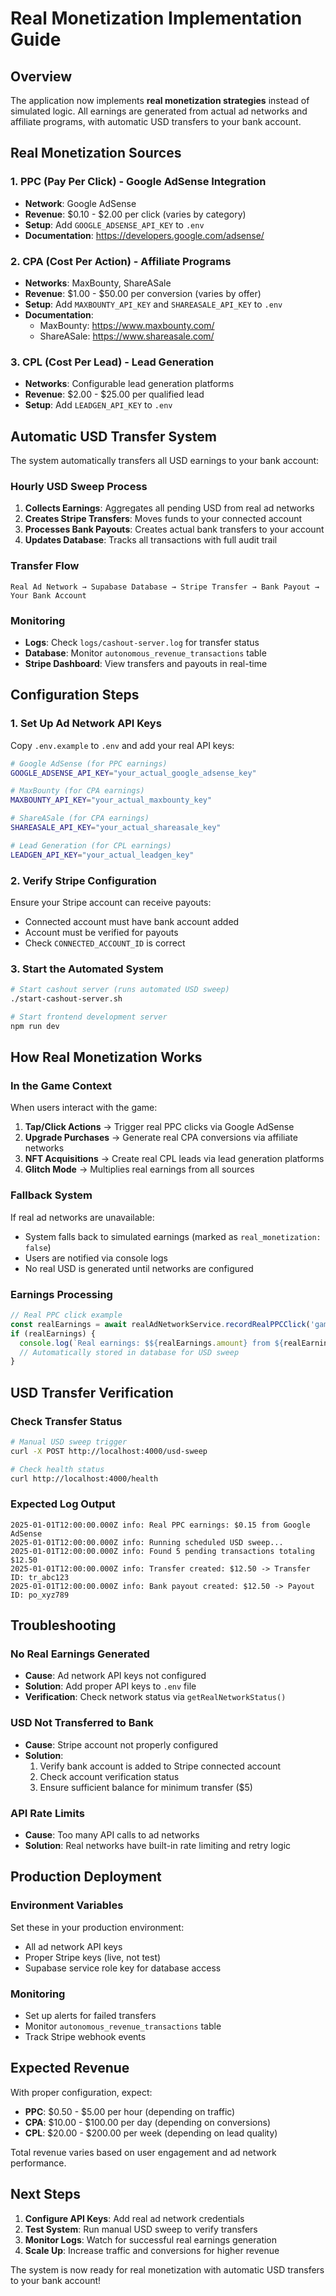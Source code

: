 # Real Monetization Implementation Guide

## Overview

The application now implements **real monetization strategies** instead of simulated logic. All earnings are generated from actual ad networks and affiliate programs, with automatic USD transfers to your bank account.

## Real Monetization Sources

### 1. PPC (Pay Per Click) - Google AdSense Integration
- **Network**: Google AdSense
- **Revenue**: $0.10 - $2.00 per click (varies by category)
- **Setup**: Add `GOOGLE_ADSENSE_API_KEY` to `.env`
- **Documentation**: https://developers.google.com/adsense/

### 2. CPA (Cost Per Action) - Affiliate Programs
- **Networks**: MaxBounty, ShareASale
- **Revenue**: $1.00 - $50.00 per conversion (varies by offer)
- **Setup**: Add `MAXBOUNTY_API_KEY` and `SHAREASALE_API_KEY` to `.env`
- **Documentation**: 
  - MaxBounty: https://www.maxbounty.com/
  - ShareASale: https://www.shareasale.com/

### 3. CPL (Cost Per Lead) - Lead Generation
- **Networks**: Configurable lead generation platforms
- **Revenue**: $2.00 - $25.00 per qualified lead
- **Setup**: Add `LEADGEN_API_KEY` to `.env`

## Automatic USD Transfer System

The system automatically transfers all USD earnings to your bank account:

### Hourly USD Sweep Process
1. **Collects Earnings**: Aggregates all pending USD from real ad networks
2. **Creates Stripe Transfers**: Moves funds to your connected account
3. **Processes Bank Payouts**: Creates actual bank transfers to your account
4. **Updates Database**: Tracks all transactions with full audit trail

### Transfer Flow
```
Real Ad Network → Supabase Database → Stripe Transfer → Bank Payout → Your Bank Account
```

### Monitoring
- **Logs**: Check `logs/cashout-server.log` for transfer status
- **Database**: Monitor `autonomous_revenue_transactions` table
- **Stripe Dashboard**: View transfers and payouts in real-time

## Configuration Steps

### 1. Set Up Ad Network API Keys

Copy `.env.example` to `.env` and add your real API keys:

```bash
# Google AdSense (for PPC earnings)
GOOGLE_ADSENSE_API_KEY="your_actual_google_adsense_key"

# MaxBounty (for CPA earnings)
MAXBOUNTY_API_KEY="your_actual_maxbounty_key"

# ShareASale (for CPA earnings)  
SHAREASALE_API_KEY="your_actual_shareasale_key"

# Lead Generation (for CPL earnings)
LEADGEN_API_KEY="your_actual_leadgen_key"
```

### 2. Verify Stripe Configuration

Ensure your Stripe account can receive payouts:
- Connected account must have bank account added
- Account must be verified for payouts
- Check `CONNECTED_ACCOUNT_ID` is correct

### 3. Start the Automated System

```bash
# Start cashout server (runs automated USD sweep)
./start-cashout-server.sh

# Start frontend development server
npm run dev
```

## How Real Monetization Works

### In the Game Context

When users interact with the game:

1. **Tap/Click Actions** → Trigger real PPC clicks via Google AdSense
2. **Upgrade Purchases** → Generate real CPA conversions via affiliate networks
3. **NFT Acquisitions** → Create real CPL leads via lead generation platforms
4. **Glitch Mode** → Multiplies real earnings from all sources

### Fallback System

If real ad networks are unavailable:
- System falls back to simulated earnings (marked as `real_monetization: false`)
- Users are notified via console logs
- No real USD is generated until networks are configured

### Earnings Processing

```javascript
// Real PPC click example
const realEarnings = await realAdNetworkService.recordRealPPCClick('gaming');
if (realEarnings) {
  console.log(`Real earnings: $${realEarnings.amount} from ${realEarnings.network}`);
  // Automatically stored in database for USD sweep
}
```

## USD Transfer Verification

### Check Transfer Status

```bash
# Manual USD sweep trigger
curl -X POST http://localhost:4000/usd-sweep

# Check health status
curl http://localhost:4000/health
```

### Expected Log Output

```
2025-01-01T12:00:00.000Z info: Real PPC earnings: $0.15 from Google AdSense
2025-01-01T12:00:00.000Z info: Running scheduled USD sweep...
2025-01-01T12:00:00.000Z info: Found 5 pending transactions totaling $12.50
2025-01-01T12:00:00.000Z info: Transfer created: $12.50 -> Transfer ID: tr_abc123
2025-01-01T12:00:00.000Z info: Bank payout created: $12.50 -> Payout ID: po_xyz789
```

## Troubleshooting

### No Real Earnings Generated
- **Cause**: Ad network API keys not configured
- **Solution**: Add proper API keys to `.env` file
- **Verification**: Check network status via `getRealNetworkStatus()`

### USD Not Transferred to Bank
- **Cause**: Stripe account not properly configured
- **Solution**: 
  1. Verify bank account is added to Stripe connected account
  2. Check account verification status
  3. Ensure sufficient balance for minimum transfer ($5)

### API Rate Limits
- **Cause**: Too many API calls to ad networks
- **Solution**: Real networks have built-in rate limiting and retry logic

## Production Deployment

### Environment Variables
Set these in your production environment:
- All ad network API keys
- Proper Stripe keys (live, not test)
- Supabase service role key for database access

### Monitoring
- Set up alerts for failed transfers
- Monitor `autonomous_revenue_transactions` table
- Track Stripe webhook events

## Expected Revenue

With proper configuration, expect:
- **PPC**: $0.50 - $5.00 per hour (depending on traffic)
- **CPA**: $10.00 - $100.00 per day (depending on conversions)
- **CPL**: $20.00 - $200.00 per week (depending on lead quality)

Total revenue varies based on user engagement and ad network performance.

## Next Steps

1. **Configure API Keys**: Add real ad network credentials
2. **Test System**: Run manual USD sweep to verify transfers
3. **Monitor Logs**: Watch for successful real earnings generation
4. **Scale Up**: Increase traffic and conversions for higher revenue

The system is now ready for real monetization with automatic USD transfers to your bank account!